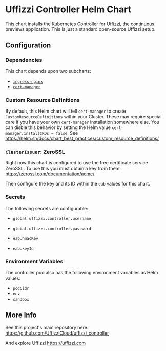 # Uffizzi Controller Helm Chart

This chart installs the Kubernetes Controller for [Uffizzi](https://uffizzi.com), the continuous previews application. This is just a standard open-source Uffizzi setup.

## Configuration

### Dependencies

This chart depends upon two subcharts:

- [`ingress-nginx`](https://kubernetes.github.io/ingress-nginx/)
- [`cert-manager`](https://cert-manager.io/docs/)

### Custom Resource Definitions

By default, this Helm chart will tell `cert-manager` to create `CustomResourceDefinitions` within your Cluster. These may require special care if you have your own `cert-manager` installation somewhere else. You can disble this behavior by setting the Helm value `cert-manager.installCRDs = false`. See https://helm.sh/docs/chart_best_practices/custom_resource_definitions/

### `ClusterIssuer`: ZeroSSL

Right now this chart is configured to use the free certificate service ZeroSSL. To use this you must obtain a key from them: https://zerossl.com/documentation/acme/

Then configure the key and its ID within the `eab` values for this chart.

### Secrets

The following secrets are configurable:

- `global.uffizzi.controller.username`
- `global.uffizzi.controller.password`

- `eab.hmacKey`
- `eab.keyId`

### Environment Variables

The controller pod also has the following environment variables as Helm values:

- `podCidr`
- `env`
- `sandbox`

## More Info

See this project's main repository here: https://github.com/UffizziCloud/uffizzi_controller

And explore Uffizzi https://uffizzi.com
